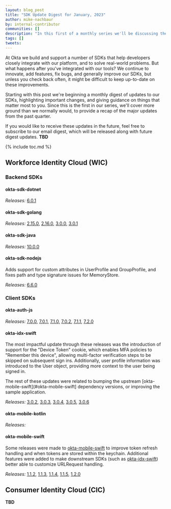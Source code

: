 ```yaml
---
layout: blog_post
title: "SDK Update Digest for January, 2023"
author: mike-nachbaur
by: internal-contributor
communities: []
description: "In this first of a monthly series we'll be discussing the changes and updates to our public SDKs."
tags: []
tweets:
---
```


At Okta we build and support a number of SDKs that help developers closely integrate with our platform, and to solve real-world problems. But what happens after you've integrated with our tools? We continue to innovate, add features, fix bugs, and generally improve our SDKs, but unless you check back often, it might be difficult to keep up-to-date on these improvements.

Starting with this post we're beginning a monthly digest of updates to our SDKs, highlighting important changes, and giving guidance on things that matter most to you. Since this is the first in our series, we'll cover more ground than we normally would, to provide a recap of the major updates from the past quarter.

If you would like to receive these updates in the future, feel free to subscribe to our email digest, which will be released along with future digest updates. **TBD**

{% include toc.md %}

## Workforce Identity Cloud (WIC)

### Backend SDKs

#### okta-sdk-dotnet

*Releases:*
[6.0.1](https://github.com/okta/okta-sdk-dotnet/releases/tag/v6.0.1)

#### okta-sdk-golang

*Releases:*
[2.15.0](https://github.com/okta/okta-sdk-golang/releases/tag/v2.15.0),
[2.16.0](https://github.com/okta/okta-sdk-golang/releases/tag/v2.16.0),
[3.0.0](https://github.com/okta/okta-sdk-golang/releases/tag/v3.0.0),
[3.0.1](https://github.com/okta/okta-sdk-golang/releases/tag/v3.0.1)

#### okta-sdk-java

*Releases:*
[10.0.0](https://github.com/okta/okta-sdk-java/releases/tag/okta-sdk-root-10.0.0)

#### okta-sdk-nodejs

Adds support for custom attributes in UserProfile and GroupProfile, and fixes path and type signature issues for MemoryStore.

*Releases:*
[6.6.0](https://github.com/okta/okta-sdk-nodejs/releases/tag/okta-sdk-nodejs-6.6.0)

### Client SDKs

#### okta-auth-js

*Releases:*
[7.0.0](https://github.com/okta/okta-auth-js/releases/tag/okta-auth-js-7.0.0),
[7.0.1](https://github.com/okta/okta-auth-js/releases/tag/okta-auth-js-7.0.1),
[7.1.0](https://github.com/okta/okta-auth-js/releases/tag/okta-auth-js-7.1.0),
[7.0.2](https://github.com/okta/okta-auth-js/releases/tag/okta-auth-js-7.0.2),
[7.1.1](https://github.com/okta/okta-auth-js/releases/tag/okta-auth-js-7.1.1),
[7.2.0](https://github.com/okta/okta-auth-js/releases/tag/okta-auth-js-7.2.0)

#### okta-idx-swift

The most impactful update through these releases was the introduction of support for the "Device Token" cookie, which enables MFA policies to "Remember this device", allowing multi-factor verification steps to be skipped on subsequent sign ins. Additionally, user profile information was introduced to the User object, providing more context to the user being signed in.

The rest of these updates were related to bumping the upstream [okta-mobile-swift](#okta-mobile-swift] dependency versions, or improving the sample application.

*Releases:*
[3.0.2](https://github.com/okta/okta-idx-swift/releases/tag/3.0.2),
[3.0.3](https://github.com/okta/okta-idx-swift/releases/tag/3.0.3),
[3.0.4](https://github.com/okta/okta-idx-swift/releases/tag/3.0.4),
[3.0.5](https://github.com/okta/okta-idx-swift/releases/tag/3.0.5),
[3.0.6](https://github.com/okta/okta-idx-swift/releases/tag/3.0.6)

#### okta-mobile-kotlin

*Releases:*

#### okta-mobile-swift

Some releases were made to [okta-mobile-swift](https://github.com/okta/okta-mobile-swift) to improve token refresh handling and when tokens are stored within the keychain. Additional features were added to make downstream SDKs (such as [okta-idx-swift](https://github.com/okta/okta-idx-swift)) better able to customize URLRequest handling.

*Releases:*
[1.1.2](https://github.com/okta/okta-mobile-swift/releases/tag/1.1.2),
[1.1.3](https://github.com/okta/okta-mobile-swift/releases/tag/1.1.3),
[1.1.4](https://github.com/okta/okta-mobile-swift/releases/tag/1.1.4),
[1.1.5](https://github.com/okta/okta-mobile-swift/releases/tag/1.1.5),
[1.2.0](https://github.com/okta/okta-mobile-swift/releases/tag/1.2.0)

## Consumer Identity Cloud (CIC)

**TBD**

